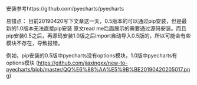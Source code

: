 安装参考https://github.com/pyecharts/pyecharts

易错点：
目前20190420写下文章这一天，0.5版本的可以通过pip安装，但是最新的1.0版本无法直接pip安装
原文read me后面展示的需要通过源码安装。而且pip安装0.5之后，再源码安装1.0版之后import自动导入0.5版的，所以可能会有些模块不存在，导致报错。

例如，pip安装的0.5版中pyecharts没有options模块，1.0版中pyecharts有options模块
(https://github.com/jiaxingxx/new-to-pyecharts/blob/master/QQ%E6%88%AA%E5%9B%BE20190420205017.png)
